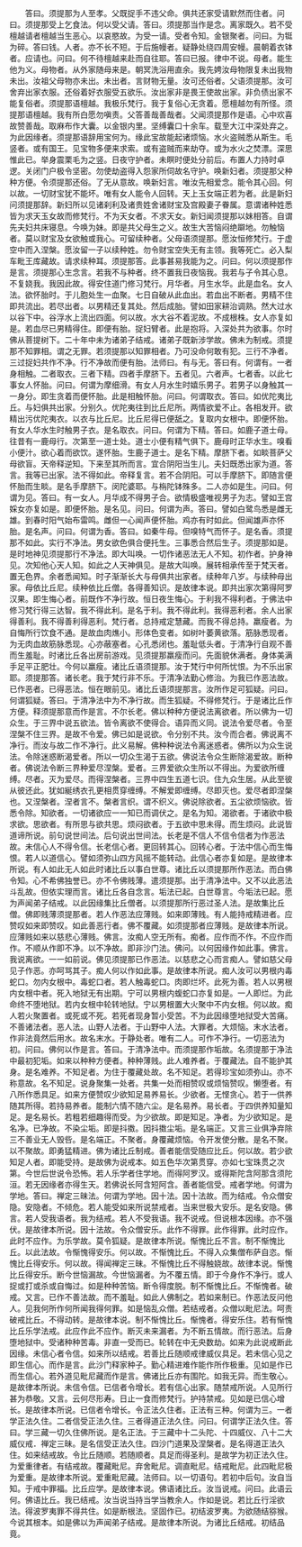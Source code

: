 <!-- { "loadSidebar": true } -->
　　答曰。须提那为人至孝。父既捉手不违父命。俱共还家受请默然而住者。问曰。须提那受上乞食法。何以受父请。答曰。须提那当作是念。离家既久。若不受檀越请者檀越当生恶心。以哀愍故。为受一请。受者令知。金银聚者。问曰。为铤为碎。答曰钱。人者。亦不长不短。于后施幔者。疑静处绕四周安幔。晨朝着衣钵者。应请也。问曰。何不待檀越来赴而自往耶。答曰已报。律中不说。母者。能生他为义。母物者。从外家随母来是。朝冥洗浴用直余。我先娉汝母物限复未出我物未出。汝祖父母物亦未出。未出者。言财物无量。汝可还俗者。父语须提那。汝可舍弃出家衣服。还俗着好衣服受五欲乐。汝出家非是畏王使故出家。非负债出家不能复俗者。须提那语檀越。我极乐梵行。我于复俗心无贪着。愿檀越勿有所怪。须提那语檀越。我有所白愿勿嗔责。父答善哉善哉者。父闻须提那作是语。心中欢喜故赞善哉。取麻布作大囊。以金银内里。坚缚囊口十余车。载至大江中深处弃之。为此因缘者。须提那语辞用宝何为。缘此宝故能起诸烦恼。水火盗贼悉从斯生。毛竖者。或有国王。见宝物多便来求索。或有盗贼而来劫夺。或为水火之焚漂。深思惟此已。举身震栗毛为之竖。日夜守护者。未瞑时便处分前后。布置人力持时卓逻。关闭门户极令坚密。勿使劫盗得入怨家所伺故名守护。唤新妇者。须提那父种种方便。令须提那还俗。了无从意故。唤新妇言。唯汝先相爱念。能令其心回。何以故。一切财宝犹不能坏。唯有女人能令人回转。天上玉女端正若为者。此是新妇问须提那辞。新妇所以见诸刹利及诸贵姓舍诸财宝及宫殿妻子眷属。意谓诸种姓悉皆为求天玉女故而修梵行。不为天女者。不求天女。新妇闻须提那以妹相答。自谓先夫妇共床寝息。今唤为妹。即是共父母生之义。故生大苦恼闷绝躃地。勿触恼者。莫以财宝及女欲触或我心。可留续种者。父母语须提那。愿汝恒修梵行。于虚空中而入涅槃。愿汝留一子以续种姓。勿令财宝空失无有主领。我等死亡。必入梨车毗王库藏故。请求续种耳。须提那答。此事甚易我能为之。问曰。何以须提那作是言。须提那心生念言。若我不与种者。终不置我日夜恼我。我若与子令其心息。不复娆我。我因此故。得安住道门修习梵行。月华者。月生水华。此是血名。女人法。欲怀胎时。于儿胞处生一血聚。七日自破从此血出。若血出不断者。男精不住即共流出。若尽出者。以男精还复其处。然后成胎。譬如田家耕治调熟。然大过水以谷下中。谷浮水上流出四面。何以故。水大谷不着泥故。不成根株。女人亦复如是。若血尽已男精得住。即便有胎。捉妇臂者。此是抱将。入深处共为欲事。尔时佛从菩提树下。二十年中未为诸弟子结戒。诸弟子既新涉学故。佛未为制戒。须提那不知罪相。谓之无罪。若须提那以知罪相者。乃可没命何敢有犯。三行不净者。三过捉妇共作不净。行不净故而便有胎。法师曰。有与无。答曰有。何谓有。一者身相触。二者取衣。三者下精。四者手摩脐下。五者见。六者声。七者香。以此七事女人怀胎。问曰。何谓为摩细滑。有女人月水生时嬉乐男子。若男子以身触其一一身分。即生贪着而便怀胎。此是相触怀胎。问曰。何谓取衣。答曰。如优陀夷比丘。与妇俱共出家。分别久。优陀夷往到比丘尼所。两情欲爱不止。各相发开。欲精出污优陀夷衣。以衣与比丘尼。比丘尼得已便舐之。复取内女根中。即便怀胎。有女人华水生时触男子衣。是名取衣。问曰。何谓为下精。答曰。如鹿子道士母。往昔有一鹿母行。次第至一道士处。道士小便有精气俱下。鹿母时正华水生。嗅看小便汁。欲心着而欲饮。遂怀胎。生鹿子道士。是名下精。摩脐下者。如睒菩萨父母欲盲。天帝释逆知。下来至其所而言。宜合阴阳当生儿。夫妇既悉出家为道。答言。我等已出家。法不得如此。帝释复言。若不合阴阳。可以手摩脐下。即随言便怀胎而生睒。是名手摩脐下。闵陀婆耶。与栴陀钵殊多。二人亦如是生。问曰。何谓为见。答曰。有一女人。月华成不得男子合。欲情极盛唯视男子为志。譬如王宫婇女亦复如是。即便怀胎。是名见。问曰。何谓为声。答曰。譬如白鹭鸟悉是雌无雄。到春时阳气始布雷鸣。雌但一心闻声便怀胎。鸡亦有时如此。但闻雄声亦怀胎。是名声。问曰。何谓为香。答曰。如秦牛母。但嗅特气而怀子。是名香。须提那不如此。实行不净法。男女欲色俱合便托生。三事悉合然后生子。须提那如是。是时地神见须提那行不净法。即大叫唤。一切作诸恶法无人不知。初作者。护身神见。次知他心天人知。如此之人天神俱见。是故大叫唤。展转相承传至于梵天者。置无色界。余者悉闻知。时子渐渐长大与母俱共出家者。续种年八岁。与续种母出家。母依比丘尼。续种依比丘僧。各得善知识。是故律本说。即共出家次第得阿罗汉果。即生悔心者。前既作不净行故。恒日夜生悔心。于利我不得利者。于佛法中修习梵行得三达智。我不得此利。是名于利。我不得此利。我得恶利者。余人出家得善利。我不得善利得恶利。梵行者。总持戒定慧藏。而我不得总持。羸瘦者。为自悔所行饮食不通。是故血肉燋小。形体色变者。如树叶萎黄欲落。筋脉悉现者。为无肉血故筋脉悉现。心亦蔽塞者。心孔悉闭也。羞耻低头者。于清净行自观不善而生羞耻。时诸比丘各出房前游戏。见须提那羸瘦而问。先面貌休满者。身体美满手足平正肥壮。今何以羸瘦。诸比丘语须提那。汝于梵行中何所忧恨。为不乐出家耶。须提那答。诸长老。我于梵行非不乐。于清净法勤心修治。为我已作恶法故。已作恶者。已得恶法。恒在眼前见。诸比丘语须提那言。汝所作足可狐疑。问曰。何谓狐疑。答曰。于清净法中为不净行故。而生狐疑。不得修梵行。于是诸比丘作方便。释须提那意而作是言。不尔长老。佛以种种方便说法离欲者。所以佛为一切众生。于三界中说五欲法。皆令离欲不使得合。语异而义同。说法令爱尽者。令至涅槃不住三界。是故不令爱。佛已如是说欲。令分别不共。汝今而合者。佛说离不净行。而汝与故二作不净行。此义易解。佛种种说法令离迷惑者。佛所以为众生说法。令除迷惑断渴爱者。所以一切众生渴于五欲。佛说法令众生断除渴爱故。断种者。佛说法令断三界种爱尽涅槃。爱者。三界爱欲众生所以不得出。为爱欲所缠缚。尽者。灭为爱尽。而得涅槃者。三界中四生五道七识。住九众生居。从此至彼从彼还此。犹如綖绣衣孔更相贯穿缠缚。不解爱即缠缚。尽即灭也。爱尽者即涅槃也。又涅槃者。涅者言不。槃者言织。谓不织义。佛说除欲者。五尘欲烦恼欲。皆悉令除。知欲者。一切诸欲应一一知已而调伏之。是名为知。渴欲者。于诸欲中极求欲。思欲者。有所思与欲共思。烦闷欲者。于五欲中思未得。而生烦闷。此说皆道谛所说。前句说世间法。后句说出世间法。长老是不信人不信令信者为作恶法故。未信心人不得令信。长老信心者。更回转其心。回转心者。于法中信心而生悔恨。若人以道信心。譬如须弥山四方风摇不能转动。此信心者亦复如是。是故律本所说。有人如此无人如此时诸比丘以事白世尊。诸比丘以须提那所作恶法。而白佛令知。心不希佛独誉已。亦不令佛贱薄。遣须提那。出于清净法中。又不以此恶法斗乱故。但依实理而言。诸比丘各自念言。垢法已起。白世尊言。今垢法已起。愿为声闻弟子结戒。以此因缘集比丘僧者。以须提那所行恶过圣人法。是故集比丘僧。佛即贱薄须提那者。若人作恶法应薄贱。如来即薄贱。有人能持戒精进者。应赞叹如来即赞叹。如此善恶行者。佛不覆藏。如须提那者应薄贱。是故律本所说。应薄贱如来以慈悲心薄贱。佛言。汝痴人空无所有。痴者。应作而不作。不应作而作。不顺从作即不净。以不净故。即非沙门法。佛问。以何因缘作如此事。佛言。我说离欲。一一如前说。佛见须提那已作恶法。以慈悲之心而言痴人。譬如慈父母见子作恶。亦呵骂其子。痴人何以作如此事。是故律本所说。痴人汝可以男根内毒蛇口。勿内女根中。毒蛇口者。若人触毒蛇口。肉即烂坏。此死为善。若人以男根内女根中者。死入地狱无有出期。宁可以男根内蝮蛇口亦复如是。一人即烂。为此命终不堕地狱。若内女根中轮转地狱。宁以男根置大火聚中不内女根。何以故。痴人若火聚置者。或死或不死。若死者现身暂小受苦。不为此因缘堕地狱受大苦痛。不善诸法者。恶人法。山野人法者。于山野中人法。大罪者。大烦恼。末水法者。作非法竟然后用水。故名末水。于静处者。唯有二人。可作不净行。一切恶法为初。问曰。佛何以作是言。答曰。于清净法中。而须提那作垢故。名须提那于净法中最初犯垢。如来以种种方便者。种种薄贱。此人难养者。于覆藏法。自不能护其身。是名难养。不知足者。为住于覆藏处故。名不知足。若得珍宝如须弥山。亦不称意故。名不知足。说身聚集一处者。共集一处而相赞叹或烦恼赞叹。懒堕者。有八所作悉具足。如来方便赞叹少欲知足易养易长。少欲者。无悭贪心。若于一供养随其所得。若持易养者。能制六情不随六尘。是名易养。易长者。于四供养知量知足。是名易长。若粗若细趣得而受。为少欲故。即是知足。净者。为少欲知足。是名净。已净故。不染尘垢。即是抖擞。因抖擞尘垢。是名端正。又言三业俱净弃除三不善业无人毁呰。是名端正。不聚者。身覆藏烦恼。令开发使分散。是名不聚。以不聚故。即勇猛精进。佛为诸比丘制戒。善者能信受随应比丘。何以故。若少欲知足人者。即能受持。是故佛为说戒本。如五色华次第贯穿。亦如七宝珠贯之次第。今世后世说令恐怖。若人乐学者住学地。而得阿罗汉。或得斯陀含阿那含须陀洹。若无因缘者亦得生天。若佛说长阿含短阿含。善者能信受。戒者学地。何谓为学地。答曰。禅定三昧法。何谓为学地。因十法。因十法故。而为结戒。令众僧安隐。安隐者。不倾危。若人能受如来所说禁戒者。当来世极大安乐。是名安隐。佛言。若人受我语者。我为结戒。若人不受我语。我不说戒。但说根本因缘。亦不强伏。是故律本所说。因十法故。令众僧安乐。此作不得罪。此作得罪。此时应作。此时不应作。为乐学故。莫令狐疑。是故律本所说。惭愧比丘不言。制不惭愧比丘。以此法故。令惭愧得安乐。何以故。不惭愧比丘。不得入众集僧布萨自恣。惭愧比丘得安乐。何以故。得闻禅定三昧。不惭愧比丘不得触娆故。故律本说。惭愧比丘得安乐。断今世恼漏故。今世恼漏者。为不覆五情。即于今身作不净行。或人捉或打或杀或自悔过。如是种种苦恼。断令得度脱。制不惭愧比丘。不惭愧者。破戒。又言。已作不善法故。而不羞耻。如此人佛制之。若如来制已。作恶法反问他人。见我何所作何所闻我得何罪。如是恼乱众僧。若结戒者。众僧以毗尼法。呵责破戒比丘。不得动转。是故律本说。制不惭愧比丘。惭愧者。得安乐住。若有惭愧比丘乐学法戒。此应作此不应作。断灭未来漏者。为不断五情故。而行恶法。后身堕地狱中。受诸种种苦毒。非直一受而已。轮转在中无央数劫。如来为此说戒断此因缘。未信心者令信。如来所以结戒。若善比丘随顺戒律威仪具足。若未信心见之即生信心。而作是言。此沙门释家种子。勤心精进难作能作所作极重。见如是作已而生信心。若外道见毗尼藏而作是言。佛诸比丘亦有围陀。如我无异。而生敬心。是故律本所说。未信令信。已信者令增长。若有信心出家。随禁戒所说。人见所行甚为恭敬。又言。云何尽形寿。日止一食而修梵行。护持禁戒。见如是已信心增长。是故律本所说。已信者令增长。令正法久住者。正法有三种。何谓为三。一者学正法久住。二者信受正法久住。三者得道正法久住。问曰。何谓学正法久住。答曰。学三藏一切久住佛所说。是名正法。于三藏中十二头陀、十四威仪、八十二大威仪戒．禅定三昧。是名信受正法久住。四沙门道果及涅槃者。是名得道正法久住。如来结戒故。令比丘随顺。若随顺者。具足而得圣利。是故学为初正法久住。为爱重律者。有结戒故。覆藏毗尼。弃舍毗尼。调直毗尼。结戒毗尼。此四毗尼极为爱重。是故律本所说。爱重毗尼藏。法师曰。以一切语句。若初中后句。汝自当知。于戒中罪福。比丘应学。是故律本说。佛语诸比丘。汝当说戒。问曰。此语云何。佛语比丘。我已结戒。汝当说当持当学当教余人。作如是说。若比丘行淫欲法。得波罗夷罪不得共住。如是断根法。坚固作已。初结波罗夷。为欲随结猕猴。今说其根本。如是佛以为声闻弟子结戒。是故律本所说。为诸比丘结戒。初结品竟。
